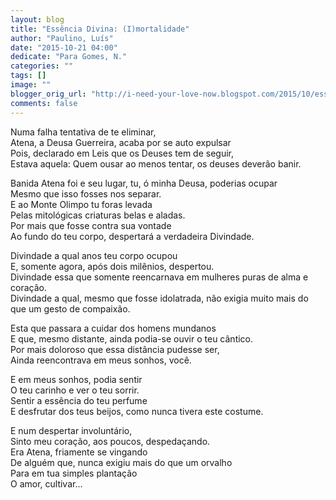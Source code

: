 ```yaml
---
layout: blog
title: "Essência Divina: (I)mortalidade"
author: "Paulino, Luís"
date: "2015-10-21 04:00"
dedicate: "Para Gomes, N."
categories: ""
tags: []
image: ""
blogger_orig_url: "http://i-need-your-love-now.blogspot.com/2015/10/essencia-divina-imortalidade.html"
comments: false
---
```


Numa falha tentativa de te eliminar,\
Atena, a Deusa Guerreira, acaba por se auto expulsar\
Pois, declarado em Leis que os Deuses tem de seguir,\
Estava aquela: Quem ousar ao menos tentar, os deuses deverão banir.

Banida Atena foi e seu lugar, tu, ó minha Deusa, poderias ocupar\
Mesmo que isso fosses nos separar.\
E ao Monte Olimpo tu foras levada\
Pelas mitológicas criaturas belas e aladas.\
Por mais que fosse contra sua vontade\
Ao fundo do teu corpo, despertará a verdadeira Divindade.

Divindade a qual anos teu corpo ocupou\
E, somente agora, após dois milênios, despertou.\
Divindade essa que somente reencarnava em mulheres puras de alma e coração.\
Divindade a qual, mesmo que fosse idolatrada, não exigia muito mais do que um gesto de compaixão.

Esta que passara a cuidar dos homens mundanos\
E que, mesmo distante, ainda podia-se ouvir o teu cântico.\
Por mais doloroso que essa distância pudesse ser,\
Ainda reencontrava em meus sonhos, você.

E em meus sonhos, podia sentir\
O teu carinho e ver o teu sorrir.\
Sentir a essência do teu perfume\
E desfrutar dos teus beijos, como nunca tivera este costume.

E num despertar involuntário,\
Sinto meu coração, aos poucos, despedaçando.\
Era Atena, friamente se vingando\
De alguém que, nunca exigiu mais do que um orvalho\
Para em tua simples plantação\
O amor, cultivar...
